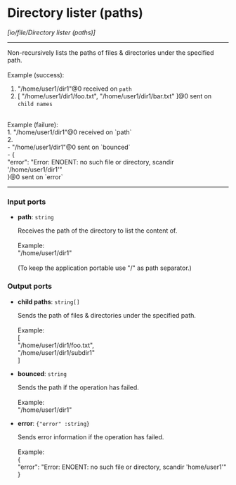 # Directory lister (paths)

_[io/file/Directory lister (paths)]_

---

Non-recursively lists the paths of files & directories under the specified path.<br>
<br>
Example (success): <br>
1. "/home/user1/dir1"@0 received on `path`<br>
2. [ "/home/user1/dir1/foo.txt", "/home/user1/dir1/bar.txt" ]@0 sent on `child names`<br>
<br>
Example (failure): <br>
1. "/home/user1/dir1"@0 received on `path`<br>
2. <br>
- "/home/user1/dir1"@0 sent on `bounced`<br>
- {<br>
  "error": "Error: ENOENT: no such file or directory, scandir '/home/user1/dir1'"<br>
}@0 sent on `error`<br>

---

### Input ports

* __path__: ` string `

    Receives the path of the directory to list the content of.<br>
    <br>
    Example:<br>
    "/home/user1/dir1"<br>
    <br>
    (To keep the application portable use "/" as path separator.)<br>

### Output ports

* __child paths__: ` string[] `

    Sends the path of files & directories under the specified path.<br>
    <br>
    Example:<br>
    [<br>
      "/home/user1/dir1/foo.txt",<br>
      "/home/user1/dir1/subdir1"<br>
    ]<br>


* __bounced__: ` string `

    Sends the path if the operation has failed.<br>
    <br>
    Example:<br>
    "/home/user1/dir1"<br>


* __error__: ` {"error" :string} `

    Sends error information if the operation has failed.<br>
    <br>
    Example: <br>
    {<br>
      "error": "Error: ENOENT: no such file or directory, scandir 'home/user1'"<br>
    }<br>

